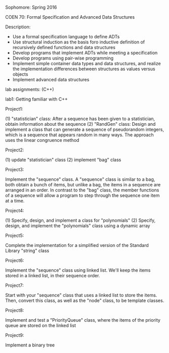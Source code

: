 Sophomore: Spring 2016

COEN 70: Formal Specification and Advanced Data Structures

Description:
- Use a formal specification language to define ADTs
- Use structural induction as the basis foro inductive definition of recursively defined functions and data structures
- Develop programs that implement ADTs while meeting a specification
- Develop programs using pair-wise programming
- Implement simple container data types and data structures, and realize the implementation differences between structures as values versus objects
- Implement advanced data structures

lab assignments: (C++)

lab1: Getting familiar with C++

Project1:

(1) "statistician" class: After a sequence has been given to a statistician, obtain information about the sequence
(2) "RandGen" class: Design and implement a class that can generate a sequence of pseudorandom integers, which is a sequence that appears random in many ways. The approach uses the linear congruence method

Project2:

(1) update "statistician" class
(2) implement "bag" class

Project3:

Implement the "sequence" class. A "sequence" class is similar to a bag, both obtain a bunch of items, but unlike a bag, the items in a sequence are arranged in an order. In contrast to the "bag" class, the member functions of a sequence will allow a program to step through the sequence one item at a time.

Project4:

(1) Specify, design, and implement a class for "polynomials"
(2) Specify, design, and implement the "polynomials" class using a dynamic array

Project5:

Complete the implementation for a simplified version of the Standard Library "string" class

Project6:

Implement the "sequence" class using linked list. We'll keep the items stored in a linked list, in their sequence order.

Project7:

Start with your "sequence" class that uses a linked list to store the items. Then, convert this class, as well as the "node" class, to be template classes.

Project8:

Implement and test a "PriorityQueue" class, where the items of the priority queue are stored on the linked list

Project9:

Implement a binary tree
